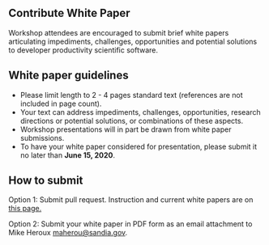## Contribute White Paper

Workshop attendees are encouraged to submit brief white papers articulating impediments, challenges, opportunities and potential solutions to developer productivity scientific software.

## White paper guidelines
- Please limit length to 2 - 4 pages standard text (references are not included in page count).
- Your text can address impediments, challenges, opportunities, research directions or potential solutions, or combinations of these aspects.
- Workshop presentations will in part be drawn from white paper submissions.
- To have your white paper considered for presentation, please submit it no later than **June 15, 2020**.

## How to submit
Option 1: Submit pull request. Instruction and current white papers are on [this page.](https://collegeville.github.io/CWSS20/WorkshopResources/WhitePapers/WhitePaperList.html)

Option 2: Submit your white paper in PDF form as an email attachment to Mike Heroux <maherou@sandia.gov>.
